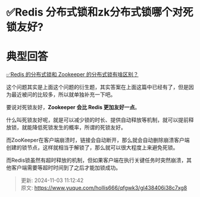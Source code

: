 # ✅Redis 分布式锁和zk分布式锁哪个对死锁友好?

# 典型回答


[✅Redis 的分布式锁和 Zookeeper 的分布式锁有啥区别？](https://www.yuque.com/hollis666/qfgwk3/wa9oz7l84ylazz58)



这个问题其实是上面这个问题的衍生题，其实答案在上面这篇中已经有了，但是因为最近被问的比较多，所以就单独补充一下吧。



要说对死锁友好，**Zookeeper 会比 Redis 更加友好一点**。



什么叫死锁友好呢，就是可以减少锁的时长、提供自动释放等机制，就可以提前释放锁，就能降低死锁发生的概率，所谓的死锁友好。



而ZooKeeper在客户端崩溃时，链接会自动断开，那么就会自动删除崩溃客户端创建的锁节点，这样就相当于解锁了，那么就可以很大程度上来避免死锁。



而Redis锁虽然有超时释放的机制，但如果客户端在执行关键任务时突然崩溃，其他客户端需要等超时时间到了之后才能加锁成功。



> 更新: 2024-11-03 11:12:42  
> 原文: <https://www.yuque.com/hollis666/qfgwk3/gl438406i38c7xg8>